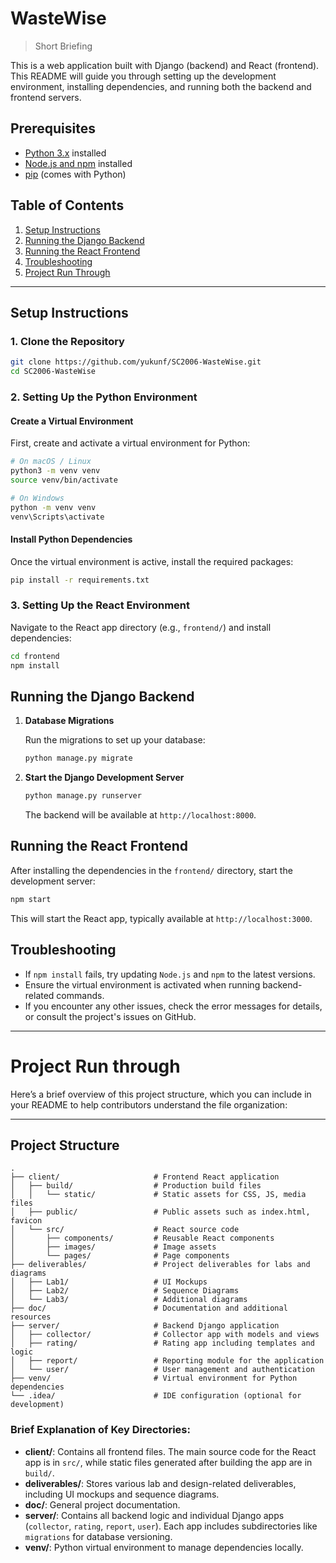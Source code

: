 
# WasteWise

> Short Briefing

This is a web application built with Django (backend) and React (frontend). This README will guide you through setting up the development environment, installing dependencies, and running both the backend and frontend servers.

## Prerequisites

- [Python 3.x](https://www.python.org/downloads/) installed
- [Node.js and npm](https://nodejs.org/) installed
- [pip](https://pip.pypa.io/en/stable/) (comes with Python)

## Table of Contents

1. [Setup Instructions](#setup-instructions)
2. [Running the Django Backend](#running-the-django-backend)
3. [Running the React Frontend](#running-the-react-frontend)
4. [Troubleshooting](#troubleshooting)
5. [Project Run Through](#Project-Run-through)

---

## Setup Instructions

### 1. Clone the Repository

```bash
git clone https://github.com/yukunf/SC2006-WasteWise.git
cd SC2006-WasteWise
```

### 2. Setting Up the Python Environment

#### Create a Virtual Environment

First, create and activate a virtual environment for Python:

```bash
# On macOS / Linux
python3 -m venv venv
source venv/bin/activate

# On Windows
python -m venv venv
venv\Scripts\activate
```

#### Install Python Dependencies

Once the virtual environment is active, install the required packages:

```bash
pip install -r requirements.txt
```

### 3. Setting Up the React Environment

Navigate to the React app directory (e.g., `frontend/`) and install dependencies:

```bash
cd frontend
npm install
```

## Running the Django Backend

1. **Database Migrations**

   Run the migrations to set up your database:

   ```bash
   python manage.py migrate
   ```

2. **Start the Django Development Server**

   ```bash
   python manage.py runserver
   ```

   The backend will be available at `http://localhost:8000`.

## Running the React Frontend

After installing the dependencies in the `frontend/` directory, start the development server:

```bash
npm start
```

This will start the React app, typically available at `http://localhost:3000`.

## Troubleshooting

- If `npm install` fails, try updating `Node.js` and `npm` to the latest versions.
- Ensure the virtual environment is activated when running backend-related commands.
- If you encounter any other issues, check the error messages for details, or consult the project's issues on GitHub.

-------
# Project Run through
Here’s a brief overview of this project structure, which you can include in your README to help contributors understand the file organization:

---

## Project Structure

```plaintext
.
├── client/                     # Frontend React application
│   ├── build/                  # Production build files
│   │   └── static/             # Static assets for CSS, JS, media files
│   ├── public/                 # Public assets such as index.html, favicon
│   └── src/                    # React source code
│       ├── components/         # Reusable React components
│       ├── images/             # Image assets
│       └── pages/              # Page components
├── deliverables/               # Project deliverables for labs and diagrams
│   ├── Lab1/                   # UI Mockups
│   ├── Lab2/                   # Sequence Diagrams
│   └── Lab3/                   # Additional diagrams
├── doc/                        # Documentation and additional resources
├── server/                     # Backend Django application
│   ├── collector/              # Collector app with models and views
│   ├── rating/                 # Rating app including templates and logic
│   ├── report/                 # Reporting module for the application
│   └── user/                   # User management and authentication
├── venv/                       # Virtual environment for Python dependencies
└── .idea/                      # IDE configuration (optional for development)
```

### Brief Explanation of Key Directories:

- **client/**: Contains all frontend files. The main source code for the React app is in `src/`, while static files generated after building the app are in `build/`.
- **deliverables/**: Stores various lab and design-related deliverables, including UI mockups and sequence diagrams.
- **doc/**: General project documentation.
- **server/**: Contains all backend logic and individual Django apps (`collector`, `rating`, `report`, `user`). Each app includes subdirectories like `migrations` for database versioning.
- **venv/**: Python virtual environment to manage dependencies locally.

